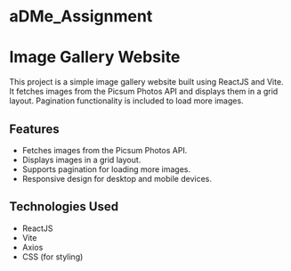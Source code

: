 # aDMe_Assignment
# Image Gallery Website

This project is a simple image gallery website built using ReactJS and Vite. It fetches images from the Picsum Photos API and displays them in a grid layout. Pagination functionality is included to load more images.

## Features

- Fetches images from the Picsum Photos API.
- Displays images in a grid layout.
- Supports pagination for loading more images.
- Responsive design for desktop and mobile devices.

## Technologies Used

- ReactJS
- Vite
- Axios
- CSS (for styling)


